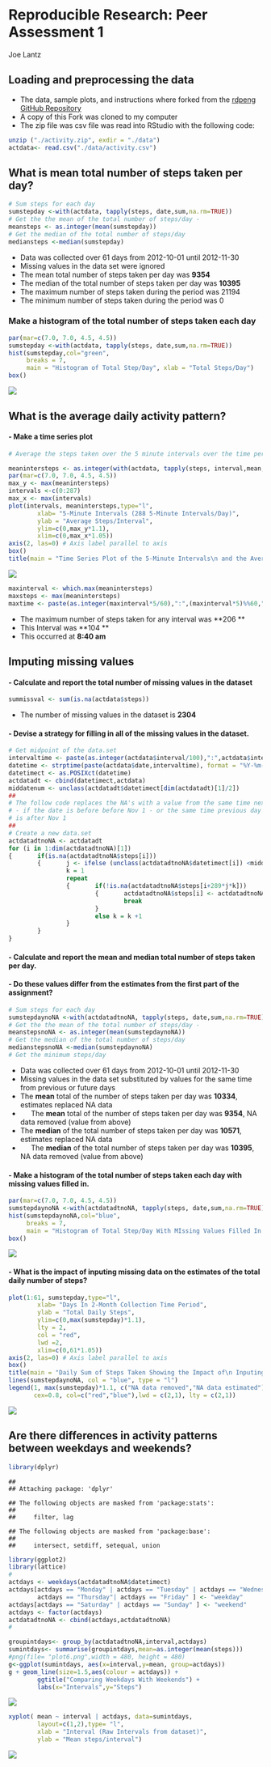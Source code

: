 # Reproducible Research: Peer Assessment 1
Joe Lantz  


## Loading and preprocessing the data
- The data, sample plots, and instructions where forked from the [rdpeng GitHub Repository](http://github.com/rdpeng/RepData_PeerAssessment1) 
- A copy of this Fork was cloned to my computer 
- The zip file was csv file was read into RStudio with the following code:

```r
unzip ("./activity.zip", exdir = "./data")
actdata<- read.csv("./data/activity.csv")
```
## What is mean total number of steps taken per day?

```r
# Sum steps for each day
sumstepday <-with(actdata, tapply(steps, date,sum,na.rm=TRUE))
# Get the the mean of the total number of steps/day - 
meansteps <- as.integer(mean(sumstepday))
# Get the median of the total number of steps/day
mediansteps <-median(sumstepday)
```

- Data was collected over 61 days
        from 2012-10-01 until 2012-11-30
- Missing values in the data set were ignored 
- The mean total number of steps taken per day was **9354**
- The median of the total number of steps taken per day was **10395**
- The maximum number of steps taken during the period was 21194
- The minimum number of steps taken during the period was 0


### Make a histogram of the total number of steps taken each day


```r
par(mar=c(7.0, 7.0, 4.5, 4.5))
sumstepday <-with(actdata, tapply(steps, date,sum,na.rm=TRUE))
hist(sumstepday,col="green", 
     breaks = 7,
     main = "Histogram of Total Step/Day", xlab = "Total Steps/Day")
box()
```

![](PA1_Template_files/figure-html/unnamed-chunk-3-1.png)<!-- -->

## What is the average daily activity pattern?
#### -  Make a time series plot 


```r
# Average the steps taken over the 5 minute intervals over the time period

meanintersteps <- as.integer(with(actdata, tapply(steps, interval,mean,na.rm=TRUE)))
par(mar=c(7.0, 7.0, 4.5, 4.5))
max_y <- max(meanintersteps)
intervals <-c(0:287)
max_x <- max(intervals)
plot(intervals, meanintersteps,type="l",
        xlab= "5-Minute Intervals (288 5-Minute Intervals/Day)", 
        ylab = "Average Steps/Interval",
        ylim=c(0,max_y*1.1),
        xlim=c(0,max_x*1.05))
axis(2, las=0) # Axis label parallel to axis
box()
title(main = "Time Series Plot of the 5-Minute Intervals\n and the Average Number of Steps Taken\n Averaged Across All 61 Days", cex.main=0.9999)
```

![](PA1_Template_files/figure-html/unnamed-chunk-4-1.png)<!-- -->

```r
maxinterval <- which.max(meanintersteps)
maxsteps <- max(meanintersteps)
maxtime <- paste(as.integer(maxinterval*5/60),":",(maxinterval*5)%%60," am", sep = "")
```

- The maximum number of steps taken for any interval was **206 **
- This Interval was **104 **
- This occurred at **8:40 am**

## Imputing missing values
#### - Calculate and report the total number of missing values in the dataset 


```r
summissval <- sum(is.na(actdata$steps))
```

- The number of missing values in the dataset is **2304**

#### - Devise a strategy for filling in all of the missing values in the dataset.


```r
# Get midpoint of the data.set
intervaltime <- paste(as.integer(actdata$interval/100),":",actdata$interval%%100,":00",sep="")
datetime <- strptime(paste(actdata$date,intervaltime), format = "%Y-%m-%d %H:%M:%S")
datetimect <- as.POSIXct(datetime)
actdatadt <- cbind(datetimect,actdata)
middatenum <- unclass(actdatadt$datetimect[dim(actdatadt)[1]/2])
##
# The follow code replaces the NA's with a value from the same time next day
# - if the date is before before Nov 1 - or the same time previous day - if the value 
# is after Nov 1
##
# Create a new data.set
actdatadtnoNA <- actdatadt
for (i in 1:dim(actdatadtnoNA)[1]) 
{       if(is.na(actdatadtnoNA$steps[i]))
        {       j <- ifelse (unclass(actdatadtnoNA$datetimect[i]) <middatenum,1,-1)
                k = 1
                repeat
                {       if(!is.na(actdatadtnoNA$steps[i+289*j*k]))
                        {       actdatadtnoNA$steps[i] <- actdatadtnoNA$steps[i+289*j*k]
                                break
                        }
                        else k = k +1
                }
        }
}
```

#### - Calculate and report the mean and median total number of steps taken per day. 
#### - Do these values differ from the estimates from the first part of the assignment? 


```r
# Sum steps for each day
sumstepdaynoNA <-with(actdatadtnoNA, tapply(steps, date,sum,na.rm=TRUE))
# Get the the mean of the total number of steps/day - 
meanstepsnoNA <- as.integer(mean(sumstepdaynoNA))
# Get the median of the total number of steps/day
medianstepsnoNA <-median(sumstepdaynoNA)
# Get the minimum steps/day
```

- Data was collected over 61 days
        from 2012-10-01 until 2012-11-30
- Missing values in the data set substituted by values for the same time from previous or future days
- The **mean** total of the number of steps taken per day was **10334**, estimates replaced NA data
- &ensp;&ensp;&ensp;The **mean** total of the number of steps taken per day was **9354**, NA data removed (value from above)
- The **median** of the total number of steps taken per day was **10571**, estimates replaced NA data
- &ensp;&ensp;&ensp;The **median** of the total number of steps taken per day was **10395**, NA data removed (value from above)

#### - Make a histogram of the total number of steps taken each day with missing values filled in.  


```r
par(mar=c(7.0, 7.0, 4.5, 4.5))
sumstepdaynoNA <-with(actdatadtnoNA, tapply(steps, date,sum,na.rm=TRUE))
hist(sumstepdaynoNA,col="blue", 
     breaks = 7,
     main = "Histogram of Total Step/Day With MIssing Values Filled In ", xlab = "Total Steps/Day")
box()
```

![](PA1_Template_files/figure-html/unnamed-chunk-8-1.png)<!-- -->

#### - What is the impact of inputing missing data on the estimates of the total daily number of steps?


```r
plot(1:61, sumstepday,type="l",
        xlab= "Days In 2-Month Collection Time Period", 
        ylab = "Total Daily Steps",
        ylim=c(0,max(sumstepday)*1.1),
        lty = 2,
        col = "red",
        lwd =2,
        xlim=c(0,61*1.05))
axis(2, las=0) # Axis label parallel to axis
box()
title(main = "Daily Sum of Steps Taken Showing the Impact of\n Inputing the Missing Data", cex.main=0.9999)
lines(sumstepdaynoNA, col = "blue", type = "l")
legend(1, max(sumstepday)*1.1, c("NA data removed","NA data estimated"), 
       cex=0.8, col=c("red","blue"),lwd = c(2,1), lty = c(2,1))
```

![](PA1_Template_files/figure-html/unnamed-chunk-9-1.png)<!-- -->

## Are there differences in activity patterns between weekdays and weekends?


```r
library(dplyr)
```

```
## 
## Attaching package: 'dplyr'
```

```
## The following objects are masked from 'package:stats':
## 
##     filter, lag
```

```
## The following objects are masked from 'package:base':
## 
##     intersect, setdiff, setequal, union
```

```r
library(ggplot2)
library(lattice)
#
actdays <- weekdays(actdatadtnoNA$datetimect)
actdays[actdays == "Monday" | actdays == "Tuesday" | actdays == "Wednesday"| 
        actdays == "Thursday"| actdays == "Friday" ] <- "weekday"
actdays[actdays == "Saturday" | actdays == "Sunday" ] <- "weekend"
actdays <- factor(actdays)
actdatadtnoNA <- cbind(actdays,actdatadtnoNA)
#

groupintdays<- group_by(actdatadtnoNA,interval,actdays)
sumintdays<- summarise(groupintdays,mean=as.integer(mean(steps)))
#png(file= "plot6.png",width = 480, height = 480)
g<-ggplot(sumintdays, aes(x=interval,y=mean, group=actdays))
g + geom_line(size=1.5,aes(colour = actdays)) +
        ggtitle("Comparing Weekdays With Weekends") +
        labs(x="Intervals",y="Steps") 
```

![](PA1_Template_files/figure-html/unnamed-chunk-10-1.png)<!-- -->

```r
xyplot( mean ~ interval | actdays, data=sumintdays,  
        layout=c(1,2),type= "l",
        xlab = "Interval (Raw Intervals from dataset)",
        ylab = "Mean steps/interval")
```

![](PA1_Template_files/figure-html/unnamed-chunk-10-2.png)<!-- -->

